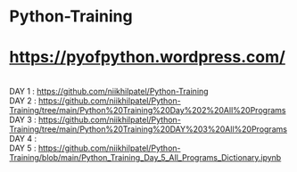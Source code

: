 # Python-Training
# https://pyofpython.wordpress.com/

<BR> DAY 1 : https://github.com/niikhilpatel/Python-Training
<BR> DAY 2 : https://github.com/niikhilpatel/Python-Training/tree/main/Python%20Training%20Day%202%20All%20Programs
<BR> DAY 3 : https://github.com/niikhilpatel/Python-Training/tree/main/Python%20Training%20DAY%203%20All%20Programs
<BR> DAY 4 :
<BR> DAY 5 : https://github.com/niikhilpatel/Python-Training/blob/main/Python_Training_Day_5_All_Programs_Dictionary.ipynb
